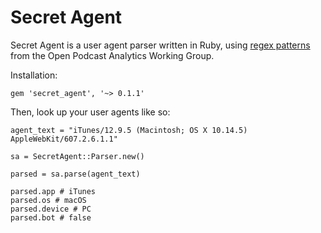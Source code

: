 # Secret Agent

Secret Agent is a user agent parser written in Ruby, using [regex patterns](https://github.com/opawg/user-agents "regex patterns from the Open Podcast Analytics Working Group") from the Open Podcast Analytics Working Group.

Installation:

```
gem 'secret_agent', '~> 0.1.1'
```

Then, look up your user agents like so:

```
agent_text = "iTunes/12.9.5 (Macintosh; OS X 10.14.5) AppleWebKit/607.2.6.1.1"

sa = SecretAgent::Parser.new()

parsed = sa.parse(agent_text)

parsed.app # iTunes
parsed.os # macOS
parsed.device # PC
parsed.bot # false
```
